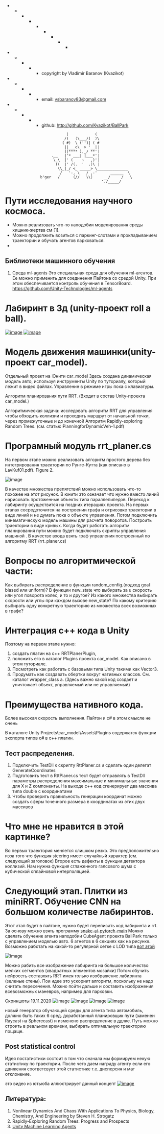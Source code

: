   + - - - + - + - -
  + - + - + copyright by Vladimir Baranov (Kvazikot)  <br>
  + - + - + email: vsbaranov83@gmail.com  <br>
  + - + - + github: http://github.com/Kvazikot/BallPark  <br>
```
                            )            (
                           /(   (\___/)  )\
                          ( #)  \ ('')| ( #
                           ||___c\  > '__||
                           ||**** ),_/ **'|
                     .__   |'* ___| |___*'|
                      \_\  |' (    ~   ,)'|
                       ((  |' /(.  '  .)\ |
                        \\_|_/ <_ _____> \______________
                         /   '-, \   / ,-'      ______  \
                b'ger   /      (//   \\)     __/     /   \
                                            './_____/
```              
  

# Пути исследования научного космоса.
* Можно реализовать что-то наподобии моделирования среды хищник-жертва см [1].
* Можно продолжить возиться с паркинг-слотами и прокладыванием траектории и обучать агентов парковаться.
* 

## Библиотеки машинного обучения
1.	Среда ml-agents
Это специальная среда для обучения ml-агентов. Ее можно применить для соединения Пайтона со средой Unity. При этом обеспечивается контроль обучения в TensorBoard.
https://github.com/Unity-Technologies/ml-agents


# Лабиринт в 3д (unity-проект roll a ball).
[![image](https://github.com/Kvazikot/BallPark/blob/main/screenshots/ballpark01.png)](https://youtu.be/YBzOM5-RKNE)
[![image](https://github.com/Kvazikot/BallPark/blob/main/screenshots/ballpark2.png)](https://youtu.be/2Rz0iVN7zgA)

# Модель движения машинки(unity-проект car_model).
Отдельный проект на Юнити car_model
Здесь создана динамическая модель авто, используя инструменты Unity по туториалу, который лежит в видео файлах. Управление в режиме игры пока с клавиатуры.
  
 Алгоритм планирования пути RRT.
(Входит в состав Unity-проекта car_model.)

Алгоритмическая задача: исследовать алгоритм RRT для управления чтобы обходить коллизии и проходить маршрут от начальной точки, через промежуточные и до конечной
Алгоритм Rapidly-exploring Random Trees. (см. статью PlanningforDynamicVeh-1.pdf)

# Програмный модуль rrt_planer.cs
На первом этапе можно реализовать алгоритм простого дерева без интегрирования траектории по Рунге-Кутта (как описано в LavKuf01.pdf).  Figure 2.

![image](https://github.com/Kvazikot/BallPark/blob/main/screenshots/rrt_with_integration.png)

В качестве множества препятствий можно использовать что-то похожее на этот рисунок.
В юнити это означает что нужно вместо линий нарисовать протяженные объекты типа параллепипедов.
Переход к лабиринту осуществится на поздних итерациях проекта.
На первых этапах сосредоточится на построении графа и отрисовке траектории в виде линий и не думать пока о объекте управления. Потом подключить кинематическую модель машины для расчета поворотов. Построить траектории в виде кривых. Когда будет работать алгоритм планирования пути можно будет подключать скрипты управления машиной . В качестве входа взять граф управления построенный по алгоритму RRT (rrt_planer.cs)
 

# Вопросы по алгоритмической части:
Как выбирать распределение в функции random_config.(подход goal biased или uniform)?
В функции new_state что выбирать за u скорость или угол поворота колес, и то и другое?
Из какого множества выбирать скорости или углы при каждом вызове new_state?
По какому критерию выбирать одну конкретную траекторию из множества всех возможных в графе?


# Интеграция c++ кода в Unity
Поэтому на первом этапе нужно:
1.	создать плагин на с++ RRTPlanerPlugin,
2.	положить его в каталог Plugins проекта car_model.  Как описано в этом туториале.
3.	Посмотреть как работать с базовыми типа Unity такими как Vector3.
4.	Продумать как создавать обертки вокруг нативных классов. См. каталог wrapper_class
a.	(Здесь важно какой код создает и уничтожает обьект, управляемый или не управляемый)

# Преимущества нативного кода.
   Более высокая скорость выполнения. Пайтон и c# в этом смысле не очень

В каталоге Unity Projects\car_model\Assets\Plugins содержатся функции экспорта типов c# в c++ плагин.


## Тест распределения.

1.	Подключить TestDll к скрипту RttPlaner.cs и сделать один делегат GenerateCoordinates
2.	Подготовить тест в RttPlaner.cs тест будет отправлять в TestDll параметры распределения максимальные и минимальные значения для X и Z компоненты. На выходе c++ код сгенерирует два массива типа double с координатами
3.	Чтобы проверить правильность генерации координат можно создать сферы точечного размера в координатах из этих двух массивов


# Что мне не нравится в этой картинке?
 
Во первых траектория меняется слишком резко. Это предположительно изза того что функция steering имеет случайный характер (см. следующий заголовок)
Bторое есть дефекты в функции детектора коллизий.
Нам нужна функция сглаженного галсового шума с кубической сплайновой интерполяцией.

# Следующий этап. Плитки из miniRRT. Обучение CNN на большом количестве лабиринтов. 
Этот этап будет в пайтоне, нужно будет переписать код лабиринта и rrt.
За основу можно взять программу [snake-ai-pytorch-main](https://github.com/python-engineer/snake-ai-pytorch)
Можно сделать обучение агента наподобии CubeAgent проекта BallPark только с управлением моделью авто.
6 агнетов в 6 секциях как на рисунке. 
Возможно работать на какой-то регулярной сетке c LOD типа [вот этой](https://github.com/Kvazikot/BunchofBaranovIdeas/blob/master/DiamondPlates.MD)

![image](https://github.com/Kvazikot/BallPark/blob/main/screenshots/agents_learning_env.png)

Можно рабить все изображение лабиринта на большое количество мелких сегментов (квадратных элементов мозайки) 
Потом обучить нейросеть составлять RRT имея только изображение лабиринта (зеленые стены).
Пои идее это ускорнит алгоритм, поскольку не надо считать пересечения.
Можно пойти дальше и составить изображения всевозможных маневров, например для парковки.

Скриншоты 19.11.2020
![image](https://github.com/Kvazikot/BallPark/blob/main/screenshots/parking_slots.png)
![image](https://github.com/Kvazikot/BallPark/blob/main/screenshots/path_planer.png)
![image](https://github.com/Kvazikot/BallPark/blob/main/screenshots/trajectory.png)
![image](https://github.com/Kvazikot/BallPark/blob/main/screenshots/waypoints.png)

новый генератор обучающей среды для агента типа автомобиль, должно быть таких 6 сред.
доработанный планировщик пути (заменен Raycast на Spherecast) и изменено распределение в ддлке. Путь можно строить в реальном времени, выбирать оптимальную траекторию пощаще.

## Post statistical control
Идея постатистики состоит в том что сначала мы формируем некую статистику по траектории. После чего даем награду агенту если его движения соответсвует этой статистике т.е. дисперсия и мат отклонение.

это видео из ютьюба иллюстрирует данный концепт
[![image](https://github.com/Kvazikot/BallPark/blob/main/screenshots/poststatistical.png)](https://www.youtube.com/embed/b8YtXNklqpM)

## Литература:

1. Nonlinear Dynamics And Chaos With Applications To Physics, Biology, Chemistry, And Engineering by Steven H. Strogatz
2. Rapidly-Exploring Random Trees: Progress and Prospects
3. [Unity Machine Learning Agents](https://unity.com/products/machine-learning-agents)
